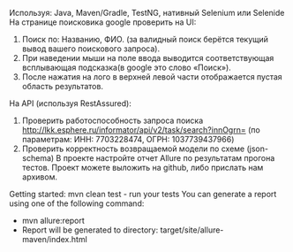 Используя: Java, Maven/Gradle, TestNG, нативный Selenium или Selenide На странице поисковика
google проверить на UI:
1) Поиск по: Названию, ФИО. (за валидный поиск берётся текущий вывод вашего поискового
запроса).
2) При наведении мыши на поле ввода выводится соответствующая всплывающая подсказка(в
google это слово «Поиск»).
3) После нажатия на лого в верхней левой части отображается пустая область результатов.

На API (используя RestAssured):
1) Проверить работоспособность запроса поиска
http://lkk.esphere.ru/informator/api/v2/task/search?innOgrn= (по параметрам: ИНН: 7703228474,
ОГРН: 1037739437966)
2) Проверить корректность возвращаемой модели по схеме (json-schema)
В проекте настройте отчет Allure по результатам прогона тестов.
Проект можете выложить на github, либо прислать нам архивом.




Getting started:
mvn clean test - run your tests
You can generate a report using one of the following command:

- mvn allure:report
 - Report will be generated tо directory: target/site/allure-maven/index.html
